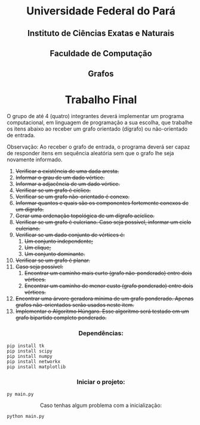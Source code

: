 <h1 style="text-align:center;">Universidade Federal do Pará</h1>

<h2 style="text-align:center;">Instituto de Ciências Exatas e Naturais</h2>

<h2 style="text-align:center;">Faculdade de Computação</h2>

<h2 style="text-align:center;">Grafos</h2>

<h1 style="text-align:center;">Trabalho Final</h1>

O grupo de até 4 (quatro) integrantes deverá implementar um programa computacional, em linguagem de programação a sua escolha, que trabalhe os itens abaixo ao receber um grafo orientado (dı́grafo) ou não-orientado de entrada.

Observação: Ao receber o grafo de entrada, o programa deverá ser capaz de responder itens em sequência aleatória sem que o grafo lhe seja novamente informado.

1. ~~Verificar a existência de uma dada aresta.~~
2. ~~Informar o grau de um dado vértice.~~
3. ~~Informar a adjacência de um dado vértice.~~
4. ~~Verificar se um grafo é cı́clico.~~
5. ~~Verificar se um grafo não-orientado é conexo.~~
6. ~~Informar quantos e quais são os componentes fortemente conexos de um dı́grafo.~~
7. ~~Gerar uma ordenação topológica de um dı́grafo acı́clico.~~
8. ~~Verificar se um grafo é euleriano. Caso seja possı́vel, informar um ciclo euleriano.~~
9. ~~Verificar se um dado conjunto de vértices é:~~
   1.  ~~Um conjunto independente;~~
   2.  ~~Um clique;~~
   3.  ~~Um conjunto dominante.~~
10. ~~Verificar se um grafo é planar.~~
11. ~~Caso seja possı́vel:~~
    1.  ~~Encontrar um caminho mais curto (grafo não-ponderado) entre dois vértices.~~
    2.  ~~Encontrar um caminho de menor custo (grafo ponderado) entre dois vértices.~~
12. ~~Encontrar uma árvore geradora mı́nima de um grafo ponderado. Apenas grafos não-orientados serão usados neste item.~~
13. ~~Implementar o Algoritmo Húngaro. Esse algoritmo será testado em um grafo bipartido completo ponderado.~~

<h3 style="text-align:center;">Dependências:</h3>

```
pip install tk
pip install scipy
pip install numpy
pip install networkx
pip install matplotlib
```

<h3 style="text-align:center;">Iniciar o projeto:</h3>

```
py main.py
```

<p style="text-align:center;">Caso tenhas algum problema com a inicialização:</p>

```
python main.py
```
